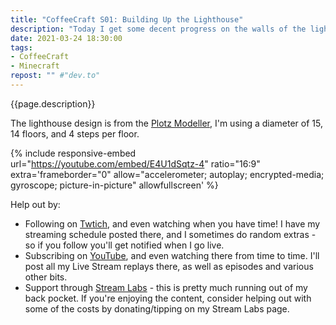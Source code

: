 ```yaml
---
title: "CoffeeCraft S01: Building Up the Lighthouse"
description: "Today I get some decent progress on the walls of the lighthouse, and chat with Rayeste and Medic. Maybe half-way there?"
date: 2021-03-24 18:30:00
tags:
- CoffeeCraft
- Minecraft
repost: "" #"dev.to"
---
```


{{page.description}}

The lighthouse design is from the [Plotz Modeller](https://www.plotz.co.uk/plotz-model.php?model=Lighthouse), I'm using a diameter of 15, 14 floors, and 4 steps per floor.

<!--more-->

{% include responsive-embed url="https://youtube.com/embed/E4U1dSqtz-4" ratio="16:9" extra='frameborder="0" allow="accelerometer; autoplay; encrypted-media; gyroscope; picture-in-picture" allowfullscreen' %}

Help out by:
 * Following on [Twtich](https://twitch.tv/AnonJr_Live), and even watching when you have time! I have my streaming schedule posted there, and I sometimes do random extras - so if you follow you'll get notified when I go live.
 * Subscribing on [YouTube](http://www.youtube.com/channel/UCXafqhKHbkSUIrq0LAuu0tw), and even watching there from time to time. I'll post all my Live Stream replays there, as well as episodes and various other bits.
 * Support through [Stream Labs](https://streamlabs.com/anonjr_live) - this is pretty much running out of my back pocket. If you're enjoying the content, consider helping out with some of the costs by donating/tipping on my Stream Labs page.